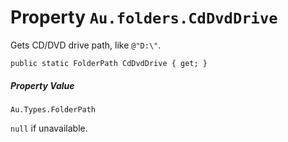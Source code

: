 # Property `Au.folders.CdDvdDrive`

Gets CD/DVD drive path, like `@"D:\"`.

```
public static FolderPath CdDvdDrive { get; }
```

##### Property Value

`Au.Types.FolderPath`

`null` if unavailable.